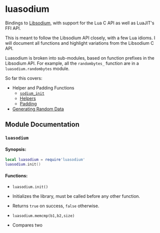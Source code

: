 # luasodium

Bindings to [Libsodium](https://libsodium.gitbook.io/doc/), with support
for the Lua C API as well as LuaJIT's FFI API.

This is meant to follow the Libsodium API closely, with a few Lua idioms.
I will document all functions and highlight variations from the Libsodium
C API.

Luasodium is broken into sub-modules, based on function prefixes in
the Libsodium API. For example, all the `randombytes_` function are
in a `luasodium.randombytes` module.

So far this covers:

* Helper and Padding Functions
  * [`sodium_init`](https://libsodium.gitbook.io/doc/usage)
  * [Helpers](https://libsodium.gitbook.io/doc/helpers)
  * [Padding](https://libsodium.gitbook.io/doc/padding)
* [Generating Random Data](https://libsodium.gitbook.io/doc/generating_random_data)

## Module Documentation

### `luasodium`

#### Synopsis:

```lua
local luasodium = require'luasodium'
luasodium.init()
```

#### Functions:

* `luasodium.init()`

* Initializes the library, must be called before any other function.
* Returns `true` on success, `false` otherwise.

* `luasodium.memcmp(b1,b2,size)`

* Compares two 
